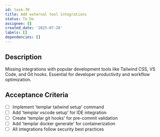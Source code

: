 ```yaml
---
id: task-70
title: Add external tool integrations
status: To Do
assignee: []
created_date: '2025-07-20'
labels: []
dependencies: []
---
```


## Description

Missing integrations with popular development tools like Tailwind CSS, VS Code, and Git hooks. Essential for developer productivity and workflow optimization.

## Acceptance Criteria

- [ ] Implement 'templar tailwind setup' command
- [ ] Add 'templar vscode setup' for IDE integration
- [ ] Create 'templar git hooks' for pre-commit validation
- [ ] Add 'templar docker generate' for containerization
- [ ] All integrations follow security best practices
